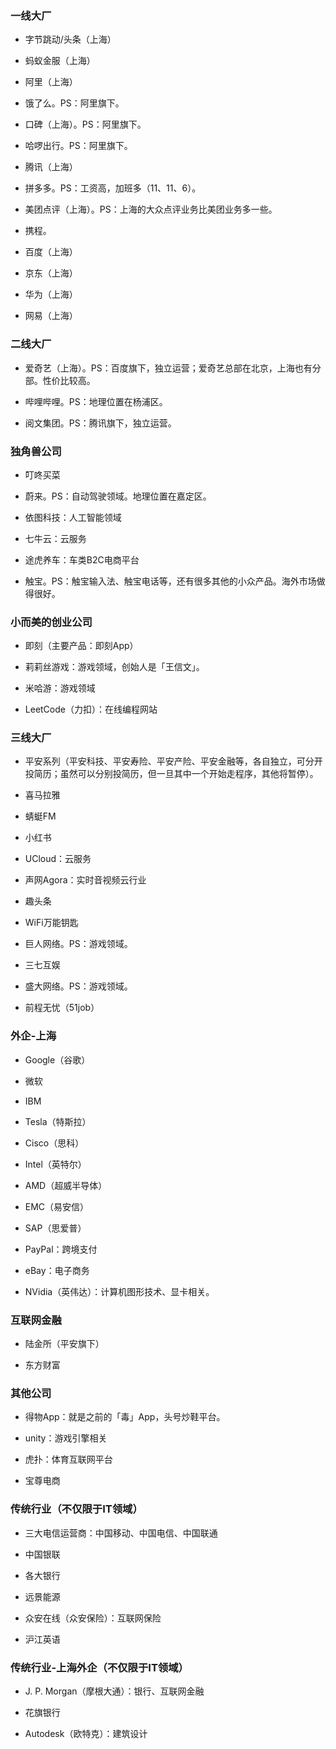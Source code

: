 

### 一线大厂

- 字节跳动/头条（上海）

- 蚂蚁金服（上海）

- 阿里（上海）

- 饿了么。PS：阿里旗下。

- 口碑（上海）。PS：阿里旗下。

- 哈啰出行。PS：阿里旗下。

- 腾讯（上海）

- 拼多多。PS：工资高，加班多（11、11、6）。

- 美团点评（上海）。PS：上海的大众点评业务比美团业务多一些。

- 携程。

- 百度（上海）

- 京东（上海）

- 华为（上海）

- 网易（上海）


### 二线大厂

- 爱奇艺（上海）。PS：百度旗下，独立运营；爱奇艺总部在北京，上海也有分部。性价比较高。

- 哔哩哔哩。PS：地理位置在杨浦区。

- 阅文集团。PS：腾讯旗下，独立运营。

### 独角兽公司

- 叮咚买菜

- 蔚来。PS：自动驾驶领域。地理位置在嘉定区。

- 依图科技：人工智能领域

- 七牛云：云服务

- 途虎养车：车类B2C电商平台

- 触宝。PS：触宝输入法、触宝电话等，还有很多其他的小众产品。海外市场做得很好。


### 小而美的创业公司

- 即刻（主要产品：即刻App）

- 莉莉丝游戏：游戏领域，创始人是「王信文」。

- 米哈游：游戏领域

- LeetCode（力扣）：在线编程网站

### 三线大厂

- 平安系列（平安科技、平安寿险、平安产险、平安金融等，各自独立，可分开投简历；虽然可以分别投简历，但一旦其中一个开始走程序，其他将暂停）。

- 喜马拉雅

- 蜻蜓FM

- 小红书

- UCloud：云服务

- 声网Agora：实时音视频云行业

- 趣头条

- WiFi万能钥匙

- 巨人网络。PS：游戏领域。

- 三七互娱

- 盛大网络。PS：游戏领域。

- 前程无忧（51job）

### 外企-上海

- Google（谷歌）

- 微软

- IBM

- Tesla（特斯拉）

- Cisco（思科）

- Intel（英特尔）

- AMD（超威半导体）

- EMC（易安信）

- SAP（思爱普）

- PayPal：跨境支付

- eBay：电子商务

- NVidia（英伟达）：计算机图形技术、显卡相关。

### 互联网金融


- 陆金所（平安旗下）


- 东方财富

### 其他公司

- 得物App：就是之前的「毒」App，头号炒鞋平台。

- unity：游戏引擎相关

- 虎扑：体育互联网平台


- 宝尊电商


### 传统行业（不仅限于IT领域）

- 三大电信运营商：中国移动、中国电信、中国联通

- 中国银联

- 各大银行

- 远景能源

- 众安在线（众安保险）：互联网保险

- 沪江英语

### 传统行业-上海外企（不仅限于IT领域）

- J. P. Morgan（摩根大通）：银行、互联网金融

- 花旗银行

- Autodesk（欧特克）：建筑设计

